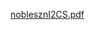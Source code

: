 [noblesznI2CS.pdf](https://github.com/user-attachments/files/22453841/I2CSUpdate20250915-33-pmuf37.pdf)
